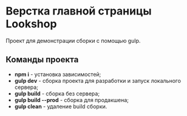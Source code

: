 # Верстка главной страницы Lookshop

Проект для демонстрации сборки с помощью gulp.

## Команды проекта

- **npm i** - установка зависимостей;
- **gulp dev** - сборка проекта для разработки и запуск локального сервера;
- **gulp build** - сборка без сервера;
- **gulp build --prod** - сборка для продакшена;
- **gulp clean** - удаление build сборки.

